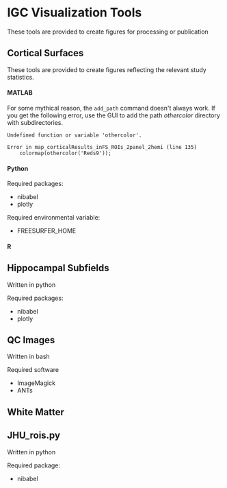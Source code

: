 # IGC Visualization Tools

These tools are provided to create figures for processing or publication 

## Cortical Surfaces

These tools are provided to create figures reflecting the relevant study statistics.

#### MATLAB

For some mythical reason, the `add_path` command doesn't always work. If you get the following error, use the GUI to add the path *othercolor* directory with subdirectories. 

```
Undefined function or variable 'othercolor'.

Error in map_corticalResults_inFS_ROIs_2panel_2hemi (line 135)
    colormap(othercolor('Reds9'));
```

#### Python

Required packages: 
* nibabel
* plotly

Required environmental variable:
* FREESURFER_HOME

#### R

## Hippocampal Subfields

Written in python

Required packages: 
* nibabel
* plotly

## QC Images

Written in bash

Required software
* ImageMagick
* ANTs

## White Matter

## JHU_rois.py

Written in python

Required package:
* nibabel
